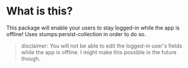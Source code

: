 # What is this?
This package will enable your users to stay logged-in while the app is offline!
Uses stumps:persist-collection in order to do so.
> disclaimer:
You will not be able to edit the logged-in user's fields while the app is offline.
I might make this possible in the future though.
